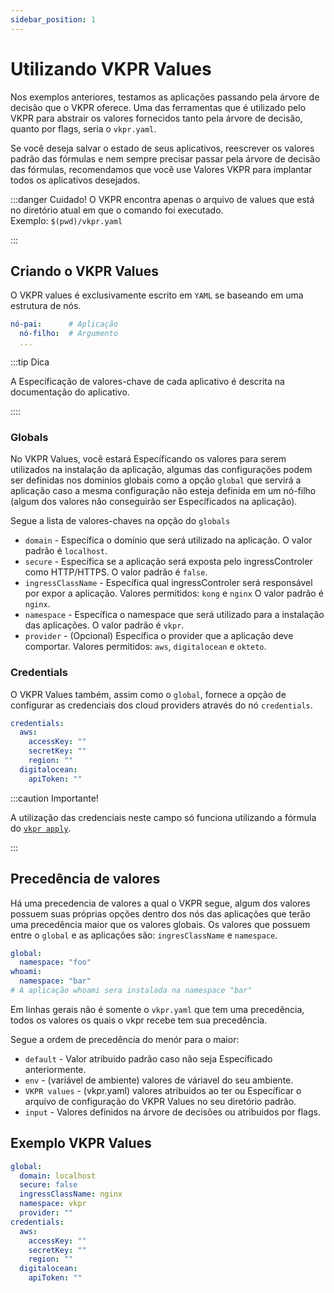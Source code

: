 ```yaml
---
sidebar_position: 1
---
```


# Utilizando VKPR Values


Nos exemplos anteriores, testamos as aplicações passando pela árvore de decisão que o VKPR oferece. Uma das ferramentas que é utilizado pelo VKPR para abstrair os valores fornecidos tanto pela árvore de decisão, quanto por flags, seria o `vkpr.yaml`.


Se você deseja salvar o estado de seus aplicativos, reescrever os valores padrão das fórmulas e nem sempre precisar passar pela árvore de decisão das fórmulas, recomendamos que você use Valores VKPR para implantar todos os aplicativos desejados.

:::danger Cuidado!
O VKPR encontra apenas o arquivo de values que está no diretório atual em que o comando foi executado.<br/>
Exemplo: `$(pwd)/vkpr.yaml`

:::

## Criando o VKPR Values

O VKPR values é exclusivamente escrito em `YAML` se baseando em uma estrutura de nós. 

```yaml title="estrutura"
nó-pai:      # Aplicação 
  nó-filho:  # Argumento
  ...

```
:::tip Dica

A Específicação de valores-chave de cada aplicativo é descrita na documentação do aplicativo.

::::

### Globals

No VKPR Values, você estará Específicando os valores para serem utilizados na instalação da aplicação, algumas das configurações podem ser definidas nos dominios globais como a opção `global` que servirá a aplicação caso a mesma configuração não esteja definida em um nó-filho (algum dos valores não conseguirão ser Específicados na aplicação). 

Segue a lista de valores-chaves na opção do `globals`

- `domain` - Específica o domínio que será utilizado na aplicação. O valor padrão é `localhost`.
- `secure` - Específica se a aplicação será exposta pelo ingressControler como HTTP/HTTPS. O valor padrão é `false`.
- `ingressClassName` - Específica qual ingressControler será responsável por expor a aplicação. Valores permitidos: `kong` e `nginx`  O valor padrão é `nginx`. 
- `namespace` - Específica o namespace que será utilizado para a instalação das aplicações. O valor padrão é `vkpr`.
- `provider` - (Opcional) Específica o provider que a aplicação deve comportar. Valores permitidos: `aws`, `digitalocean` e `okteto`.

### Credentials

O VKPR Values também, assim como o `global`, fornece a opção de configurar as credenciais dos cloud providers através do nó `credentials`.

```yaml title="vkpr.yaml"
credentials:
  aws:
    accessKey: ""  
    secretKey: ""
    region: ""
  digitalocean:
    apiToken: ""
```
:::caution Importante!

A utilização das credenciais neste campo só funciona utilizando a fórmula do [`vkpr apply`](/docs/commands/apply).

:::

## Precedência de valores

Há uma precedencia de valores a qual o VKPR segue, algum dos valores possuem suas próprias opções dentro dos nós das aplicações que terão uma precedência maior que os valores globais. Os valores que possuem entre o `global` e as aplicações são: `ingresClassName` e `namespace`.

```yaml title="Exemplo de precedência"
global:
  namespace: "foo" 
whoami:
  namespace: "bar" 
# A aplicação whoami sera instalada na namespace "bar"
```

Em linhas gerais não é somente o `vkpr.yaml` que tem uma precedência, todos os valores os quais o vkpr recebe tem sua precedência. 

Segue a ordem de precedência do menór para o maior:

- `default` - Valor atribuido padrão caso não seja Específicado anteriormente.
- `env` - (variável de ambiente) valores de váriavel do seu ambiente.
- `VKPR values` - (vkpr.yaml) valores atribuidos ao ter ou Específicar o arquivo de configuração do VKPR Values no seu diretório padrão. 
- `input` - Valores definidos na árvore de decisões ou atribuidos por flags.

## Exemplo VKPR Values

```yaml title="vkpr.yaml"
global:
  domain: localhost
  secure: false
  ingressClassName: nginx
  namespace: vkpr
  provider: "" 
credentials:
  aws:
    accessKey: "" 
    secretKey: ""
    region: ""
  digitalocean:
    apiToken: ""
```
